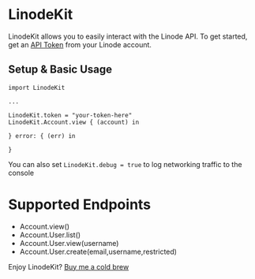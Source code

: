 # LinodeKit

LinodeKit allows you to easily interact with the Linode API. To get started, get an [API Token](https://www.linode.com/docs/products/tools/cloud-manager/guides/cloud-api-keys) from your Linode account.


## Setup & Basic Usage

```
import LinodeKit

...

LinodeKit.token = "your-token-here"
LinodeKit.Account.view { (account) in
    
} error: { (err) in
    
}
```

You can also set `LinodeKit.debug = true` to log networking traffic to the console


# Supported Endpoints
- Account.view()
- Account.User.list()
- Account.User.view(username)
- Account.User.create(email,username,restricted)



Enjoy LinodeKit? [Buy me a cold brew](https://venmo.com/code?user_id=2086648682643456668&printed=1)